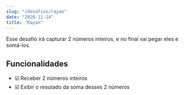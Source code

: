 ```yaml
---
slug: "/desafios/rayan"
date: "2020-11-14"
title: "Rayan"
---
```

Esse desafio irá capturar 2 números inteiros, e no final vai pegar eles e somá-los.

## Funcionalidades

* ☑️ Receber 2 números inteiros
* ☑️ Exibir o resutado da soma desses 2 números
